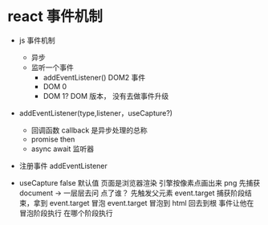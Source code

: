# react 事件机制

- js 事件机制

  - 异步
  - 监听一个事件
    - addEventListener() DOM2 事件
    - DOM 0
      <a onClick="doSomething()"></a>
    - DOM 1? DOM 版本， 没有去做事件升级

- addEventListener(type,listener，useCapture?)
  - 回调函数 callback 是异步处理的总称
  - promise then
  - async await
    监听器
- 注册事件 addEventListener
- useCapture false 默认值
  页面是浏览器渲染 引擎按像素点画出来 png
  先捕获 document -> 一层层去问
  点了谁？
  先触发父元素
  event.target
  捕获阶段结束，拿到 event.target
  冒泡
  event.target 冒泡到 html 回去到根
  事件让他在冒泡阶段执行
  在哪个阶段执行
